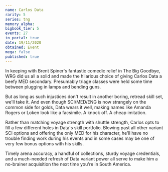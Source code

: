 ```yaml
---
name: Carlos Data
rarity: 5
series: tng
memory_alpha:
bigbook_tier: 5
events: 27
in_portal: true
date: 19/11/2020
obtained: Event
mega: false
published: true
---
```


In keeping with Brent Spiner's fantastic comedic relief in The Big Goodbye, WRG did us all a solid and made the hilarious choice of giving Carlos Data a beefy MED secondary. Presumably triage classes were held some time between plugging in lamps and bending guns.

But as long as such injustices don't result in another boring, retread skill set, we'll take it. And even though SCI/MED/ENG is now strangely on the common side for golds, Data wears it well, making names like Amanda Rogers or Loken look like a facsimile. A knock off. A cheap imitation.

Rather than matching voyage strength with shuttle strength, Carlos opts to fill a few different holes in Data's skill portfolio. Blowing past all other variant SCI options and offering the only MED for his character, he'll have no trouble finding work during his events and in some cases may be one of very few bonus options with his skills.

Timely arena accuracy, a handful of collections, sturdy voyage credentials, and a much-needed refresh of Data variant power all serve to make him a no-brainer acquisition the next time you're in South America.
